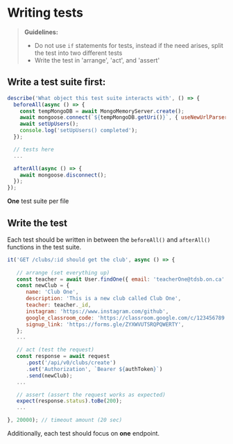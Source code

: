 # Writing tests

> **Guidelines:**
> - Do not use `if` statements for tests, instead if the need arises, split the test into two different tests
> - Write the test in 'arrange', 'act', and 'assert'

## Write a test suite first:

```js
describe('What object this test suite interacts with', () => {
  beforeAll(async () => {
    const tempMongoDB = await MongoMemoryServer.create();
    await mongoose.connect(`${tempMongoDB.getUri()}`, { useNewUrlParser: true, useUnifiedTopology: true });
    await setUpUsers();
    console.log('setUpUsers() completed');
  });

  // tests here
  ...

  afterAll(async () => {
    await mongoose.disconnect();
  });
});

```

**One** test suite per file

## Write the test

Each test should be written in between the `beforeAll()` and `afterAll()` functions in the test suite.

```js
it('GET /clubs/:id should get the club', async () => {
   
   // arrange (set everything up)
   const teacher = await User.findOne({ email: 'teacherOne@tdsb.on.ca' });
   const newClub = {
      name: 'Club One',
      description: 'This is a new club called Club One',
      teacher: teacher._id,
      instagram: 'https://www.instagram.com/github',
      google_classroom_code: 'https://classroom.google.com/c/123456789',
      signup_link: 'https://forms.gle/ZYXWVUTSRQPQWERTY',
   };
   ...

   // act (test the request)
   const response = await request
      .post('/api/v0/clubs/create')
      .set('Authorization', `Bearer ${authToken}`)
      .send(newClub);
   ...

   // assert (assert the request works as expected)
   expect(response.status).toBe(200);
   ...

}, 20000); // timeout amount (20 sec)
```

Additionally, each test should focus on **one** endpoint.
